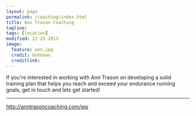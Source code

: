 ```yaml
---
layout: page
permalink: /coaching/index.html
title: Ann Trason Coaching
tagline: 
tags: [location]
modified: 12-25-2013
image:
  feature: ann.jpg
  credit: Unknown
  creditlink: 
---
```

<script>
window.location.replace("http://www.trasonevents.com");
</script>
<p class="lead">If you're interested in working with Ann Trason on developing a solid training plan that helps you reach and exceed your endurance running goals, get in touch and lets get started!</p>

<hr>

<a href="http://anntrasoncoaching.com/wp">http://anntrasoncoaching.com/wp</a>

